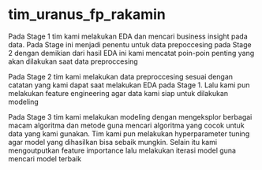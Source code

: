 # tim_uranus_fp_rakamin

Pada Stage 1 tim kami melakukan EDA dan mencari business insight pada data. Pada Stage ini menjadi penentu untuk data prepoccesing pada Stage 2 dengan demikian dari hasil EDA ini kami mencatat poin-poin penting yang akan dilakukan saat data preproccesing

Pada Stage 2 tim kami melakukan data preproccesing sesuai dengan catatan yang kami dapat saat melakukan EDA pada Stage 1. Lalu kami pun melakukan feature engineering agar data kami siap untuk dilakukan modeling

Pada Stage 3 tim kami melakukan modeling dengan mengeksplor berbagai macam algoritma dan metode guna mencari algoritma yang cocok untuk data yang kami gunakan. Tim kami pun melakukan hyperparameter tuning agar model yang dihasilkan bisa sebaik mungkin. Selain itu kami mengoutputkan feature importance lalu melakukan iterasi model guna mencari model terbaik